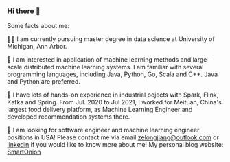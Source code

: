 ### Hi there 👋

Some facts about me:

👨‍🎓 I am currently pursuing master degree in data science at University of Michigan, Ann Arbor. 

🥑 I am interested in application of machine learning methods and large-scale distributed machine learning systems. I am familiar with several programming languages, including Java, Python, Go, Scala and C++. Java and Python are preferred. 

🐼 I have lots of hands-on experience in industrial pojects with Spark, Flink, Kafka and Spring. From Jul. 2020 to Jul 2021, I worked for Meituan, China's largest food delivery platform, as Machine Learning Engineer and developed recommendation systems there.

🔎 I am looking for software engineer and machine learning engineer positions in USA! Please contact me via email zelongjiang@outlook.com or [linkedin](https://www.linkedin.com/in/zelong-zane-jiang-49b388168/) if you would like to know more about me! My personal blog website: [SmartOnion](https://kungtalon.github.io/)

<!--
**kungtalon/kungtalon** is a ✨ _special_ ✨ repository because its `README.md` (this file) appears on your GitHub profile.

Here are some ideas to get you started:

- 🔭 I’m currently working on ...
- 🌱 I’m currently learning ...
- 👯 I’m looking to collaborate on ...
- 🤔 I’m looking for help with ...
- 💬 Ask me about ...
- 📫 How to reach me: ...
- 😄 Pronouns: ...
- ⚡ Fun fact: ...
-->
